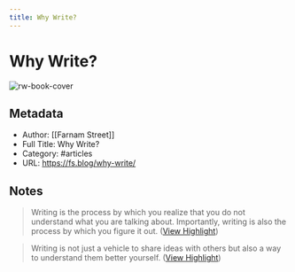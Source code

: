 ```yaml
---
title: Why Write?
---
```

# Why Write?

![rw-book-cover](https://149664534.v2.pressablecdn.com/wp-content/uploads/2023/03/Why-Write.png)

## Metadata
- Author: [[Farnam Street]]
- Full Title: Why Write?
- Category: #articles
- URL: https://fs.blog/why-write/

## Notes
> Writing is the process by which you realize that you do not understand what you are talking about. Importantly, writing is also the process by which you figure it out. ([View Highlight](https://read.readwise.io/read/01gvhk50wm20yaehns2d1vz78c))

> Writing is not just a vehicle to share ideas with others but also a way to understand them better yourself. ([View Highlight](https://read.readwise.io/read/01gvhk5h8k02h91d2h9p3mp2cr))

